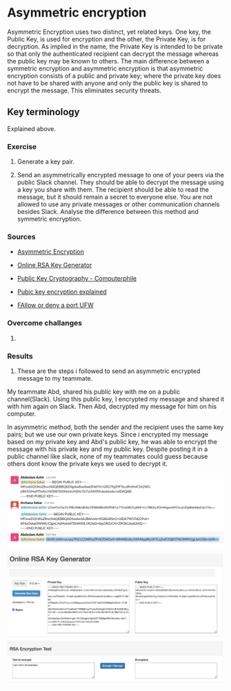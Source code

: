 # Asymmetric encryption

Asymmetric Encryption uses two distinct, yet related keys. One key, the Public Key, is used for encryption and the other, the Private Key, is for decryption. As implied in the name, the Private Key is intended to be private so that only the authenticated recipient can decrypt the message whereas the public key may be known to others. The main difference between a symmetric encryption and asymmetric encryption is that asymmetric encryption consists of a public and private key; where the private key does not have to be shared with anyone and only the public key is shared to encrypt the message. This eliminates security threats. 

## Key terminology

Explained above.
### Exercise

1. Generate a key pair.

2. Send an asymmetrically encrypted message to one of your peers via the public Slack channel. They should be able to decrypt the message using a key you share with them. The recipient should be able to read the message, but it should remain a secret to everyone else.
You are not allowed to use any private messages or other communication channels besides Slack. Analyse the difference between this method and symmetric encryption.

### Sources

- [Asymmetric Encryption](https://cheapsslsecurity.com/blog/what-is-asymmetric-encryption-understand-with-simple-examples/)

- [Online RSA Key Generator](https://travistidwell.com/jsencrypt/demo/)

- [Public Key Cryptography - Computerphile](https://www.youtube.com/watch?v=GSIDS_lvRv4)

- [Pubic key encryption explained](https://www.cloudflare.com/learning/ssl/how-does-public-key-encryption-work/)

- [FAllow or deny a port UFW](https://my.esecuredata.com/index.php?/knowledgebase/article/7/allow-or-deny-a-port-ufw-ubuntu)

### Overcome challanges

1.
### Results

1. These are the steps i followed to send an asymmetric encrypted message to my teammate.  

My teammate Abd, shared his public key with me on a public channel(Slack). Using this public key, I encrypted my message and shared it with him again on Slack. Then Abd, decrypted my message for him on his computer.  

In asymmetric method, both the sender and the recipient uses the same key pairs; but we use our own private keys. Since i encrypted my message based on my private key and Abd's public key, he was able to encrypt the message with his private key and my public key. Despite posting it in a public channel like slack, none of my teammates could guess because others dont know the private keys we used to decrypt it.


![SEC-05-AsymmetricEncryption](../00_includes/SECURITIES/SEC-05/i1.png)

![SEC-05-AsymmetricEncryption](../00_includes/SECURITIES/SEC-05/i2.png)







